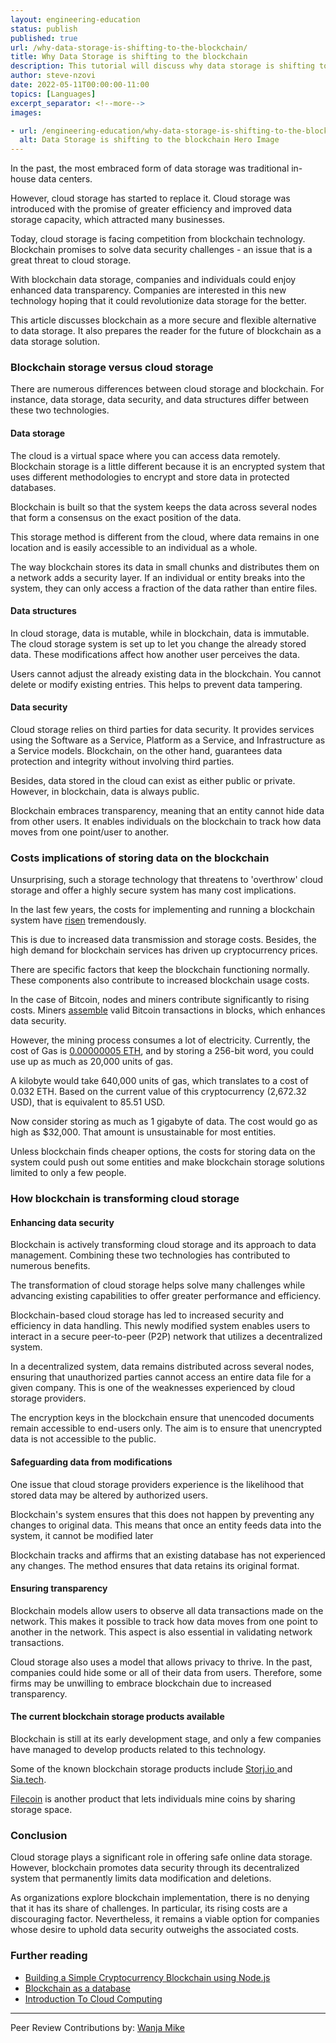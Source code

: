 ```yaml
---
layout: engineering-education
status: publish
published: true
url: /why-data-storage-is-shifting-to-the-blockchain/
title: Why Data Storage is shifting to the blockchain
description: This tutorial will discuss why data storage is shifting to the blockchain. It will also discuss the benefits and disadvantages of blockchain technology. 
author: steve-nzovi
date: 2022-05-11T00:00:00-11:00
topics: [Languages]
excerpt_separator: <!--more-->
images:

- url: /engineering-education/why-data-storage-is-shifting-to-the-blockchain/hero.jpg
  alt: Data Storage is shifting to the blockchain Hero Image
---
```

In the past, the most embraced form of data storage was traditional in-house data centers.
<!--more-->
However, cloud storage has started to replace it. Cloud storage was introduced with the promise of greater efficiency and improved data storage capacity, which attracted many businesses.

Today, cloud storage is facing competition from blockchain technology. Blockchain promises to solve data security challenges - an issue that is a great threat to cloud storage. 

With blockchain data storage, companies and individuals could enjoy enhanced data transparency. Companies are interested in this new technology hoping that it could revolutionize data storage for the better.

This article discusses blockchain as a more secure and flexible alternative to data storage. It also prepares the reader for the future of blockchain as a data storage solution.

### Blockchain storage versus cloud storage
There are numerous differences between cloud storage and blockchain. For instance, data storage, data security, and data structures differ between these two technologies. 

#### Data storage
The cloud is a virtual space where you can access data remotely. Blockchain storage is a little different because it is an encrypted system that uses different methodologies to encrypt and store data in protected databases. 

Blockchain is built so that the system keeps the data across several nodes that form a consensus on the exact position of the data.

This storage method is different from the cloud, where data remains in one location and is easily accessible to an individual as a whole. 

The way blockchain stores its data in small chunks and distributes them on a network adds a security layer. If an individual or entity breaks into the system, they can only access a fraction of the data rather than entire files.

#### Data structures
In cloud storage, data is mutable, while in blockchain, data is immutable. The cloud storage system is set up to let you change the already stored data. These modifications affect how another user perceives the data. 

Users cannot adjust the already existing data in the blockchain. You cannot delete or modify existing entries. This helps to prevent data tampering.

#### Data security
Cloud storage relies on third parties for data security. It provides services using the Software as a Service, Platform as a Service, and Infrastructure as a Service models. Blockchain,  on the other hand, guarantees data protection and integrity without involving third parties.

Besides, data stored in the cloud can exist as either public or private. However, in blockchain, data is always public. 

Blockchain embraces transparency, meaning that an entity cannot hide data from other users. It enables individuals on the blockchain to track how data moves from one point/user to another.

### Costs implications of storing data on the blockchain
Unsurprising, such a storage technology that threatens to 'overthrow' cloud storage and offer a highly secure system has many cost implications. 

In the last few years, the costs for implementing and running a blockchain system have [risen](https://content-blockchain.org/newsarchive/2017/07/20/exploding-costs-of-storing-data-on-a-blockchain/) tremendously. 

This is due to increased data transmission and storage costs. Besides, the high demand for blockchain services has driven up cryptocurrency prices.

There are specific factors that keep the blockchain functioning normally. These components also contribute to increased blockchain usage costs. 

In the case of Bitcoin, nodes and miners contribute significantly to rising costs. Miners [assemble](https://www.investopedia.com/terms/b/bitcoin-mining.asp#) valid Bitcoin transactions in blocks, which enhances data security.

However, the mining process consumes a lot of electricity. Currently, the cost of Gas is [0.00000005 ETH](https://www.linkedin.com/pulse/costs-storing-data-blockchain-rohan-pinto), and by storing a 256-bit word, you could use up as much as 20,000 units of gas. 

A kilobyte would take 640,000 units of gas, which translates to a cost of 0.032 ETH. Based on the current value of this cryptocurrency (2,672.32 USD), that is equivalent to 85.51 USD. 

Now consider storing as much as 1 gigabyte of data. The cost would go as high as $32,000. That amount is unsustainable for most entities. 

Unless blockchain finds cheaper options, the costs for storing data on the system could push out some entities and make blockchain storage solutions limited to only a few people.

### How blockchain is transforming cloud storage

#### Enhancing data security
Blockchain is actively transforming cloud storage and its approach to data management. Combining these two technologies has contributed to numerous benefits.

The transformation of cloud storage helps solve many challenges while advancing existing capabilities to offer greater performance and efficiency.

Blockchain-based cloud storage has led to increased security and efficiency in data handling. This newly modified system enables users to interact in a secure peer-to-peer (P2P) network that utilizes a decentralized system. 

In a decentralized system, data remains distributed across several nodes, ensuring that unauthorized parties cannot access an entire data file for a given company. This is one of the weaknesses experienced by cloud storage providers.

The encryption keys in the blockchain ensure that unencoded documents remain accessible to end-users only. The aim is to ensure that unencrypted data is not accessible to the public.

#### Safeguarding data from modifications
One issue that cloud storage providers experience is the likelihood that stored data may be altered by authorized users. 

Blockchain's system ensures that this does not happen by preventing any changes to original data. This means that once an entity feeds data into the system, it cannot be modified later

Blockchain tracks and affirms that an existing database has not experienced any changes. The method ensures that data retains its original format.

#### Ensuring transparency
Blockchain models allow users to observe all data transactions made on the network. This makes it possible to track how data moves from one point to another in the network. This aspect is also essential in validating network transactions.

Cloud storage also uses a model that allows privacy to thrive. In the past, companies could hide some or all of their data from users. Therefore, some firms may be unwilling to embrace blockchain due to increased transparency.

#### The current blockchain storage products available
Blockchain is still at its early development stage, and only a few companies have managed to develop products related to this technology. 

Some of the known blockchain storage products include [Storj.io ](https://www.storj.io/) and [Sia.tech](https://sia.tech/technology). 

[Filecoin](https://filecoin.io/) is another product that lets individuals mine coins by sharing storage space.

### Conclusion
Cloud storage plays a significant role in offering safe online data storage. However, blockchain promotes data security through its decentralized system that permanently limits data modification and deletions.

As organizations explore blockchain implementation, there is no denying that it has its share of challenges. In particular, its rising costs are a discouraging factor. Nevertheless, it remains a viable option for companies whose desire to uphold data security outweighs the associated costs.

### Further reading 
- [Building a Simple Cryptocurrency Blockchain using Node.js](/engineering-education/building-a-simple-cryptocurrency-blockchain/)
- [Blockchain as a database](/engineering-education/blockchain-as-a-database/)
- [Introduction To Cloud Computing](/engineering-education/introduction-to-cloud-computing/)

---
Peer Review Contributions by: [Wanja Mike](/engineering-education/authors/michael-barasa/)